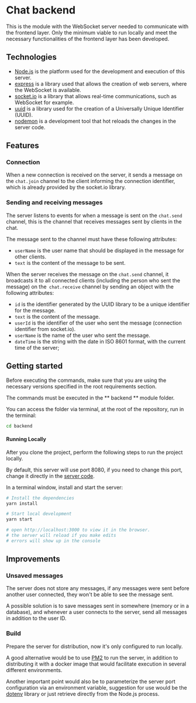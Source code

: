 # Chat backend

This is the module with the WebSocket server needed to communicate with the frontend layer. Only the minimum viable to run locally and meet the necessary functionalities of the frontend layer has been developed.

## Technologies

- [Node.js](https://github.com/nodejs/node) is the platform used for the development and execution of this server.
- [express](https://github.com/expressjs/express) is a library used that allows the creation of web servers, where the WebSocket is available.
- [socket.io](https://github.com/socketio/socket.io) is a library that allows real-time communications, such as WebSocket for example.
- [uuid](https://github.com/uuidjs/uuid) is a library used for the creation of a Universally Unique Identifier (UUID).
- [nodemon](https://github.com/remy/nodemon) is a development tool that hot reloads the changes in the server code.

## Features

### Connection
When a new connection is received on the server, it sends a message on the `chat.join` channel to the client informing the connection identifier, which is already provided by the socket.io library.

### Sending and receiving messages
The server listens to events for when a message is sent on the `chat.send` channel, this is the channel that receives messages sent by clients in the chat.

The message sent to the channel must have these following attributes:
- `userName` is the user name that should be displayed in the message for other clients.
- `text` is the content of the message to be sent.

When the server receives the message on the `chat.send` channel, it broadcasts it to all connected clients (including the person who sent the message) on the` chat.receive` channel by sending an object with the following attributes:
- `id` is the identifier generated by the UUID library to be a unique identifier for the message.
- `text` is the content of the message.
- `userId` is the identifier of the user who sent the message (connection identifier from socket.io).
- `userName` is the name of the user who sent the message.
- `dateTime` is the string with the date in ISO 8601 format, with the current time of the server;

## Getting started
Before executing the commands, make sure that you are using the necessary versions specified in the root requirements section.

The commands must be executed in the ** backend ** module folder.

You can access the folder via terminal, at the root of the repository, run in the terminal:

```sh
cd backend
```

#### Running Locally
After you clone the project, perform the following steps to run the project locally.

By default, this server will use port 8080, if you need to change this port, change it directly in the [server code](src/server.js).

In a terminal window, install and start the server:

```sh
# Install the dependencies
yarn install

# Start local development
yarn start

# open http://localhost:3000 to view it in the browser.
# the server will reload if you make edits
# errors will show up in the console
```

## Improvements

### Unsaved messages
The server does not store any messages, if any messages were sent before another user connected, they won't be able to see the message sent.

A possible solution is to save messages sent in somewhere (memory or in a database), and whenever a user connects to the server, send all messages in addition to the user ID.

### Build
Prepare the server for distribution, now it's only configured to run locally.

A good alternative would be to use [PM2](https://github.com/Unitech/pm2) to run the server, in addition to distributing it with a docker image that would facilitate execution in several different environments.

Another important point would also be to parameterize the server port configuration via an environment variable, suggestion for use would be the [dotenv](https://github.com/motdotla/dotenv) library or just retrieve directly from the Node.js process.
